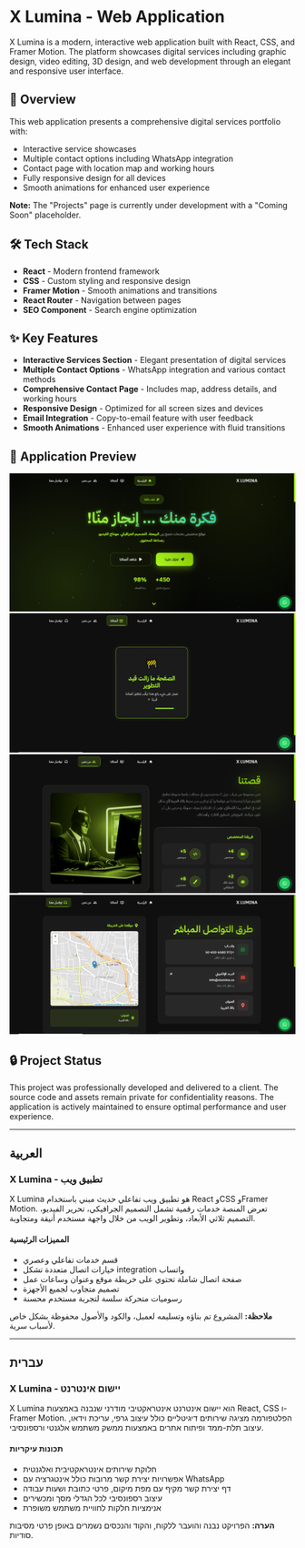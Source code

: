# X Lumina - Web Application

X Lumina is a modern, interactive web application built with React, CSS, and Framer Motion. The platform showcases digital services including graphic design, video editing, 3D design, and web development through an elegant and responsive user interface.

## 🌟 Overview

This web application presents a comprehensive digital services portfolio with:
- Interactive service showcases
- Multiple contact options including WhatsApp integration
- Contact page with location map and working hours
- Fully responsive design for all devices
- Smooth animations for enhanced user experience

**Note:** The "Projects" page is currently under development with a "Coming Soon" placeholder.

## 🛠 Tech Stack

- **React** - Modern frontend framework
- **CSS** - Custom styling and responsive design
- **Framer Motion** - Smooth animations and transitions
- **React Router** - Navigation between pages
- **SEO Component** - Search engine optimization

## ✨ Key Features

- **Interactive Services Section** - Elegant presentation of digital services
- **Multiple Contact Options** - WhatsApp integration and various contact methods
- **Comprehensive Contact Page** - Includes map, address details, and working hours
- **Responsive Design** - Optimized for all screen sizes and devices
- **Email Integration** - Copy-to-email feature with user feedback
- **Smooth Animations** - Enhanced user experience with fluid transitions

## 📱 Application Preview

![Home](./images/Home.png)
![Project](./images/Project.png)
![About](./images/About.png)
![Contact](./images/Contact.png)

## 🔒 Project Status

This project was professionally developed and delivered to a client. The source code and assets remain private for confidentiality reasons. The application is actively maintained to ensure optimal performance and user experience.

---

## العربية

### X Lumina - تطبيق ويب

X Lumina هو تطبيق ويب تفاعلي حديث مبني باستخدام React وCSS وFramer Motion. تعرض المنصة خدمات رقمية تشمل التصميم الجرافيكي، تحرير الفيديو، التصميم ثلاثي الأبعاد، وتطوير الويب من خلال واجهة مستخدم أنيقة ومتجاوبة.

#### المميزات الرئيسية
- قسم خدمات تفاعلي وعصري
- خيارات اتصال متعددة تشكل integration واتساب
- صفحة اتصال شاملة تحتوي على خريطة موقع وعنوان وساعات عمل
- تصميم متجاوب لجميع الأجهزة
- رسوميات متحركة سلسة لتجربة مستخدم محسنة

**ملاحظة:** المشروع تم بناؤه وتسليمه لعميل، والكود والأصول محفوظة بشكل خاص لأسباب سرية.

---

## עברית

### X Lumina - יישום אינטרנט

X Lumina הוא יישום אינטרנט אינטראקטיבי מודרני שנבנה באמצעות React, CSS ו-Framer Motion. הפלטפורמה מציגה שירותים דיגיטליים כולל עיצוב גרפי, עריכת וידאו, עיצוב תלת-ממד ופיתוח אתרים באמצעות ממשק משתמש אלגנטי ורספונסיבי.

#### תכונות עיקריות
- חלוקת שירותים אינטראקטיבית ואלגנטית
- אפשרויות יצירת קשר מרובות כולל אינטגרציה עם WhatsApp
- דף יצירת קשר מקיף עם מפת מיקום, פרטי כתובת ושעות עבודה
- עיצוב רספונסיבי לכל הגדלי מסך ומכשירים
- אנימציות חלקות לחוויית משתמש משופרת

**הערה:** הפרויקט נבנה והועבר ללקוח, והקוד והנכסים נשמרים באופן פרטי מסיבות סודיות.